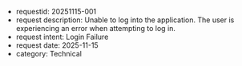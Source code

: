 *   requestid: 20251115-001
*   request description: Unable to log into the application. The user is experiencing an error when attempting to log in.
*   request intent: Login Failure
*   request date: 2025-11-15
*   category: Technical